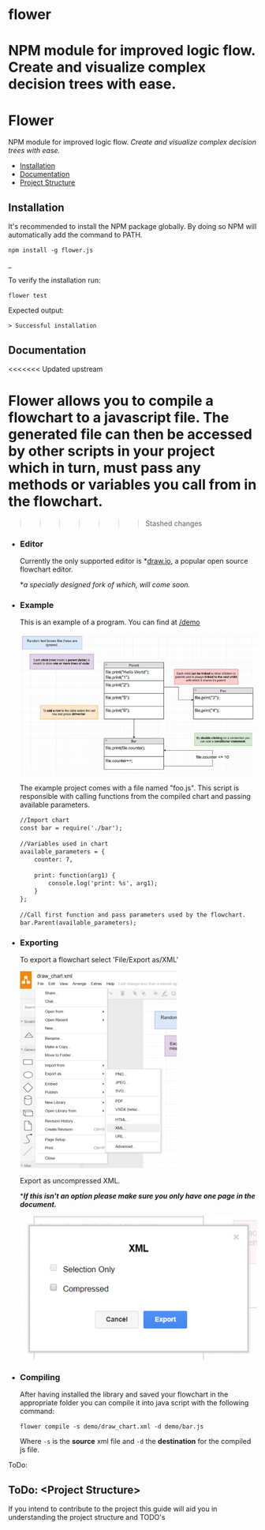 # flower
NPM module for improved logic flow. Create and visualize complex decision trees with ease.
=======
# Flower
NPM module for improved logic flow. _Create and visualize complex decision trees with ease._

* [Installation](#installation)
* [Documentation](#documentation)
* [Project Structure](#todo:-<project-structure>)


## Installation
It's recommended to install the NPM package globally. By doing so NPM will automatically add the command to PATH.
```
npm install -g flower.js
```

_

To verify the installation run:
```
flower test
```
Expected output:
```
> Successful installation
```

## Documentation
<<<<<<< Updated upstream

Flower allows you to compile a flowchart to a javascript file.
The generated file can then be accessed by other scripts in your project which in turn, must pass any methods or variables you call from in the flowchart.
=======
>>>>>>> Stashed changes

* ### Editor
    Currently the only supported editor is *[draw.io](https://www.draw.io/), a popular open source flowchart editor.
    
    *_a specially designed fork of which, will come soon._

* ### Example  

    This is an example of a program. You can find at [/demo](https://github.com/PadLex/flower/tree/master/demo)
    
    ![example](images/example_small.PNG)
    
    The example project comes with a file named "foo.js". This script is responsible with calling functions from the compiled chart and
     passing available parameters.
     
     ```
     //Import chart
     const bar = require('./bar');
     
     //Variables used in chart
     available_parameters = {
         counter: 7,
     
         print: function(arg1) {
             console.log('print: %s', arg1);
         }
     };
     
     //Call first function and pass parameters used by the flowchart.
     bar.Parent(available_parameters);
     ```
     
     

* ### Exporting
    To export a flowchart select 'File/Export as/XML'
    
    ![example](images/selectXML_small.PNG)
    
    Export as uncompressed XML.
    
    ***_If this isn't an option please make sure you only have one page in the document._**
    
    ![example](images/uncompressed.PNG)
    
    
* ### Compiling 
    After having installed the library and saved your flowchart in the appropriate folder you can compile it into
     java script with the following command:
     
     ```
     flower compile -s demo/draw_chart.xml -d demo/bar.js
     ```
     
     Where `-s` is the **source** xml file and `-d` the **destination** for the compiled js file.
    
    
    
    


ToDo:
## ToDo: \<Project Structure\>

If you intend to contribute to the project this guide will aid you in understanding the project structure and TODO's

